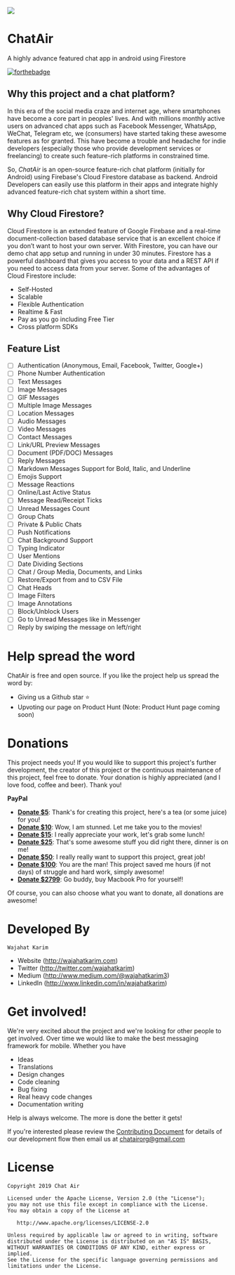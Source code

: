 ![](https://raw.githubusercontent.com/ChatAir/ChatAir-Android/master/ChatAir_Logo.jpg)

# ChatAir
A highly advance featured chat app in android using Firestore

[![forthebadge](https://forthebadge.com/images/badges/built-with-love.svg)](https://wajahatkarim.com)

## Why this project and a chat platform?
In this era of the social media craze and internet age, where smartphones have become a core part in peoples' lives. And with millions monthly active users on advanced chat apps such as Facebook Messenger, WhatsApp, WeChat, Telegram etc, we (consumers) have started taking these awesome features as for granted. This have become a trouble and headache for indie developers (especially those who provide development services or freelancing) to create such feature-rich platforms in constrained time.

So, *ChatAir* is an open-source feature-rich chat platform (initially for Android) using Firebase's Cloud Firestore database as backend. Android Developers can easily use this platform in their apps and integrate highly advanced feature-rich chat system within a short time. 

## Why Cloud Firestore?
Cloud Firestore is an extended feature of Google Firebase and a real-time document-collection based database service that is an excellent choice if you don’t want to host your own server. With Firestore, you can have our demo chat app setup and running in under 30 minutes. Firestore has a powerful dashboard that gives you access to your data and a REST API if you need to access data from your server. Some of the advantages of Cloud Firestore include:
 * Self-Hosted
 * Scalable
 * Flexible Authentication
 * Realtime & Fast
 * Pay as you go including Free Tier
 * Cross platform SDKs

## Feature List

- [ ] Authentication (Anonymous, Email, Facebook, Twitter, Google+)
- [ ] Phone Number Authentication
- [ ] Text Messages
- [ ] Image Messages
- [ ] GIF Messages
- [ ] Multiple Image Messages
- [ ] Location Messages
- [ ] Audio Messages
- [ ] Video Messages
- [ ] Contact Messages
- [ ] Link/URL Preview Messages
- [ ] Document (PDF/DOC) Messages
- [ ] Reply Messages
- [ ] Markdown Messages Support for Bold, Italic, and Underline
- [ ] Emojis Support
- [ ] Message Reactions
- [ ] Online/Last Active Status
- [ ] Message Read/Receipt Ticks
- [ ] Unread Messages Count
- [ ] Group Chats
- [ ] Private & Public Chats
- [ ] Push Notifications
- [ ] Chat Background Support
- [ ] Typing Indicator
- [ ] User Mentions
- [ ] Date Dividing Sections
- [ ] Chat / Group Media, Documents, and Links
- [ ] Restore/Export from and to CSV File
- [ ] Chat Heads
- [ ] Image Filters
- [ ] Image Annotations
- [ ] Block/Unblock Users
- [ ] Go to Unread Messages like in Messenger 
- [ ] Reply by swiping the message on left/right

# Help spread the word

ChatAir is free and open source. If you like the project help us spread the word by:
* Giving us a Github star ⭐
* Upvoting our page on Product Hunt (Note: Product Hunt page coming soon)

# Donations

This project needs you! If you would like to support this project's further development, the creator of this project or the continuous maintenance of this project, feel free to donate. Your donation is highly appreciated (and I love food, coffee and beer). Thank you!

**PayPal**

* **[Donate $5](https://www.paypal.me/WajahatKarim/5)**: Thank's for creating this project, here's a tea (or some juice) for you!
* **[Donate $10](https://www.paypal.me/WajahatKarim/10)**: Wow, I am stunned. Let me take you to the movies!
* **[Donate $15](https://www.paypal.me/WajahatKarim/15)**: I really appreciate your work, let's grab some lunch!
* **[Donate $25](https://www.paypal.me/WajahatKarim/25)**: That's some awesome stuff you did right there, dinner is on me!
* **[Donate $50](https://www.paypal.me/WajahatKarim/50)**: I really really want to support this project, great job!
* **[Donate $100](https://www.paypal.me/WajahatKarim/100)**: You are the man! This project saved me hours (if not days) of struggle and hard work, simply awesome!
* **[Donate $2799](https://www.paypal.me/WajahatKarim/2799)**: Go buddy, buy Macbook Pro for yourself!

Of course, you can also choose what you want to donate, all donations are awesome!

# Developed By

```
Wajahat Karim
```
- Website (http://wajahatkarim.com)
- Twitter (http://twitter.com/wajahatkarim)
- Medium (http://www.medium.com/@wajahatkarim3)
- LinkedIn (http://www.linkedin.com/in/wajahatkarim)

# Get involved!

We're very excited about the project and we're looking for other people to get involved. Over time we would like to make the best messaging framework for mobile. Whether you have 

* Ideas
* Translations
* Design changes
* Code cleaning
* Bug fixing
* Real heavy code changes
* Documentation writing

Help is always welcome. The more is done the better it gets!

If you're interested please review the [Contributing Document](https://github.com/ChatAir/ChatAir-Android/blob/master/Contributions.md) for details of our development flow then email us at chatairorg@gmail.com

# License

    Copyright 2019 Chat Air

    Licensed under the Apache License, Version 2.0 (the "License");
    you may not use this file except in compliance with the License.
    You may obtain a copy of the License at

       http://www.apache.org/licenses/LICENSE-2.0

    Unless required by applicable law or agreed to in writing, software
    distributed under the License is distributed on an "AS IS" BASIS,
    WITHOUT WARRANTIES OR CONDITIONS OF ANY KIND, either express or implied.
    See the License for the specific language governing permissions and
    limitations under the License.
